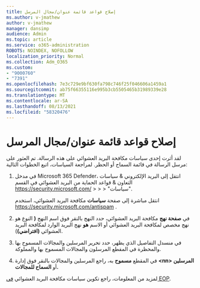 ```yaml
---
title: إصلاح قواعد قائمة عنوان/مجال المرسل
ms.author: v-jmathew
author: v-jmathew
manager: dansimp
audience: Admin
ms.topic: article
ms.service: o365-administration
ROBOTS: NOINDEX, NOFOLLOW
localization_priority: Normal
ms.collection: Adm_O365
ms.custom:
- "9000760"
- "7391"
ms.openlocfilehash: 7e3c729e9bf630fa798c746f25f046606a1459a1
ms.sourcegitcommit: ab75f66355116e995b3cb5505465b31989339e28
ms.translationtype: MT
ms.contentlocale: ar-SA
ms.lasthandoff: 08/13/2021
ms.locfileid: "58320476"
---
```

# <a name="fix-sender-addressdomain-list-rules"></a>إصلاح قواعد قائمة عنوان/مجال المرسل

لقد أثرت إحدى سياسات مكافحة البريد العشوائي على هذه الرسالة. تم العثور على مرسل الرسالة في قائمة السماح أو الحظر. لمراجعة السياسات، اتبع الخطوات التالية:

1. في مدخل Microsoft 365 Defender، انتقل إلى البريد الإلكتروني & سياسات التعاون & قواعد الحماية من البريد العشوائي في القسم <https://security.microsoft.com/>  \>  \>  \>  "سياسات". 

   انتقل مباشرة إلى صفحة **سياسات** مكافحة البريد العشوائي، استخدم <https://security.microsoft.com/antispam> .

2. في **صفحة نهج** مكافحة البريد العشوائي، حدد النهج بالنقر فوق اسم النهج  **(** النوع هو نهج مخصص لمكافحة البريد العشوائي أو الاسم **هو** نهج البريد الوارد لمكافحة البريد العشوائي **(افتراضي)**).
3. في منسدل التفاصيل الذي يظهر، حدد تحرير المرسلين والمجالات المسموح بها والمحظرة في المقطع المرسلون والمجالات المسموح بها  والمملوكة. 
4. في المقطع **مسموح** به، راجع المرسلين والمجالات بالنقر فوق إدارة **\<nn\> المرسلين** أو **السماح للمجالات.**

لمزيد من المعلومات، راجع تكوين سياسات مكافحة البريد العشوائي [في EOP](https://docs.microsoft.com/microsoft-365/security/office-365-security/configure-your-spam-filter-policies).
